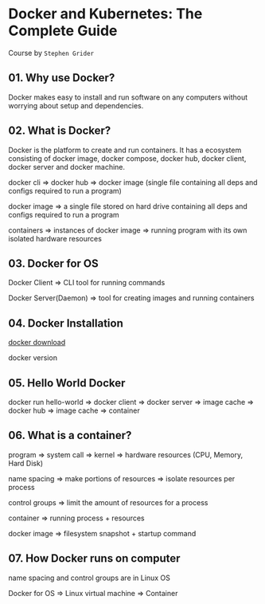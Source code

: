 # Docker and Kubernetes: The Complete Guide

Course by `Stephen Grider`

## 01. Why use Docker?

Docker makes easy to install and run software on any computers without worrying about setup and dependencies.

## 02. What is Docker?

Docker is the platform to create and run containers. It has a ecosystem consisting of docker image, docker compose, docker hub, docker client, docker server and docker machine.

docker cli => docker hub => docker image (single file containing all deps and configs required to run a program)

docker image => a single file stored on hard drive containing all deps and configs required to run a program

containers => instances of docker image => running program with its own isolated hardware resources

## 03. Docker for OS

Docker Client => CLI tool for running commands

Docker Server(Daemon) => tool for creating images and running containers

## 04. Docker Installation

[docker download](https://www.docker.com/get-started/)

docker version

## 05. Hello World Docker

docker run hello-world => docker client => docker server => image cache => docker hub => image cache => container

## 06. What is a container?

program => system call => kernel => hardware resources (CPU, Memory, Hard Disk)

name spacing => make portions of resources => isolate resources per process

control groups => limit the amount of resources for a process

container => running process + resources

docker image => filesystem snapshot + startup command

## 07. How Docker runs on computer

name spacing and control groups are in Linux OS

Docker for OS => Linux virtual machine => Container
